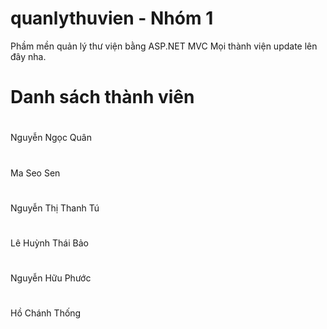 # quanlythuvien - Nhóm 1
Phầm mền quản lý thư viện bằng ASP.NET MVC 
Mọi thành viện update lên đây nha.
 # Danh sách thành viên
 # 
 Nguyễn Ngọc Quân
 # 
 Ma Seo Sen
 # 
 Nguyễn Thị Thanh Tú
 # 
 Lê Huỳnh Thái Bảo
 # 
 Nguyễn Hữu Phước
 # 
 Hồ Chánh Thống
